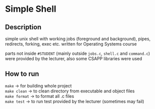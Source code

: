 # Simple Shell
## Description
simple unix shell with working jobs (foreground and background), pipes, redirects, forking, exec etc. written for Operating Systems course

parts not inside `#STUDENT` (mainly outside `jobs.c`, `shell.c` and `command.c`) were provided by the lecturer, also some CSAPP libraries were used 

## How to run
`make` -> for building whole project   
`make clean` -> to clean directory from executable and object files  
`make format` -> to format all .c files  
`make test` -> to run test provided by the lecturer (sometimes may fail)  


